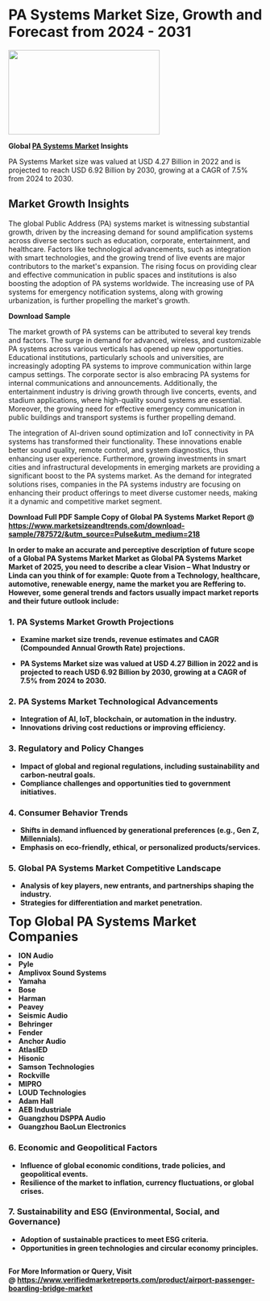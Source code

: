 <H1>PA Systems Market Size, Growth and Forecast from 2024 - 2031</H1><img class="aligncenter size-medium wp-image-584254" src="https://thirdeyenews.in/wp-content/uploads/2024/09/Global-Market-Research-300x168.jpeg" alt="" width="300" height="168" /><p><strong>Global&nbsp;<a href="https://www.marketsizeandtrends.com/download-sample/787572/&amp;utm_source=Pulse&amp;utm_medium=218">PA Systems Market</a> Insights</strong></p><p>PA Systems Market size was valued at USD 4.27 Billion in 2022 and is projected to reach USD 6.92 Billion by 2030, growing at a CAGR of 7.5% from 2024 to 2030.</p><p><h2>Market Growth Insights</h2> <p>The global Public Address (PA) systems market is witnessing substantial growth, driven by the increasing demand for sound amplification systems across diverse sectors such as education, corporate, entertainment, and healthcare. Factors like technological advancements, such as integration with smart technologies, and the growing trend of live events are major contributors to the market's expansion. The rising focus on providing clear and effective communication in public spaces and institutions is also boosting the adoption of PA systems worldwide. The increasing use of PA systems for emergency notification systems, along with growing urbanization, is further propelling the market's growth.</p> <p><strong>Download Sample</strong></p> <p>The market growth of PA systems can be attributed to several key trends and factors. The surge in demand for advanced, wireless, and customizable PA systems across various verticals has opened up new opportunities. Educational institutions, particularly schools and universities, are increasingly adopting PA systems to improve communication within large campus settings. The corporate sector is also embracing PA systems for internal communications and announcements. Additionally, the entertainment industry is driving growth through live concerts, events, and stadium applications, where high-quality sound systems are essential. Moreover, the growing need for effective emergency communication in public buildings and transport systems is further propelling demand.</p> <p>The integration of AI-driven sound optimization and IoT connectivity in PA systems has transformed their functionality. These innovations enable better sound quality, remote control, and system diagnostics, thus enhancing user experience. Furthermore, growing investments in smart cities and infrastructural developments in emerging markets are providing a significant boost to the PA systems market. As the demand for integrated solutions rises, companies in the PA systems industry are focusing on enhancing their product offerings to meet diverse customer needs, making it a dynamic and competitive market segment.</p> <p><strong></p><p><span class=""><strong>Download Full PDF Sample Copy of Global PA Systems Market Report</strong> @ <a href="https://www.marketsizeandtrends.com/download-sample/787572/&amp;utm_source=Pulse&amp;utm_medium=218" target="_blank">https://www.marketsizeandtrends.com/download-sample/787572/&amp;utm_source=Pulse&amp;utm_medium=218</a></span></p><p>In order to make an accurate and perceptive description of future scope of a Global&nbsp;PA Systems Market Market as Global&nbsp;PA Systems Market Market of 2025, you need to describe a clear Vision &ndash; What Industry or Linda can you think of for example: Quote from a Technology, healthcare, automotive, renewable energy, name the market you are Reffering to. However, some general trends and factors usually impact market reports and their future outlook include:</p><h3>1.&nbsp;<strong>PA Systems Market Growth Projections</strong></h3><ul><li>Examine market size trends, revenue estimates and CAGR (Compounded Annual Growth Rate) projections.</li><li><p>PA Systems Market size was valued at USD 4.27 Billion in 2022 and is projected to reach USD 6.92 Billion by 2030, growing at a CAGR of 7.5% from 2024 to 2030.</p></li></ul><h3>2.&nbsp;<strong>PA Systems Market Technological Advancements</strong></h3><ul><li>Integration of AI, IoT, blockchain, or automation in the industry.</li><li>Innovations driving cost reductions or improving efficiency.</li></ul><h3>3.&nbsp;<strong>Regulatory and Policy Changes</strong></h3><ul><li>Impact of global and regional regulations, including sustainability and carbon-neutral goals.</li><li>Compliance challenges and opportunities tied to government initiatives.</li></ul><h3>4.&nbsp;<strong>Consumer Behavior Trends</strong></h3><ul><li>Shifts in demand influenced by generational preferences (e.g., Gen Z, Millennials).</li><li>Emphasis on eco-friendly, ethical, or personalized products/services.</li></ul><h3>5.&nbsp;<strong>Global PA Systems Market Competitive Landscape</strong></h3><ul><li>Analysis of key players, new entrants, and partnerships shaping the industry.</li><li>Strategies for differentiation and market penetration.</li></ul><p data-pm-slice="1 1 []"><span style="color: inherit; font-family: inherit; font-size: 25px;">Top Global PA Systems Market Companies</span></p><div class="" data-test-id=""><p><li>ION Audio</li><li> Pyle</li><li> Amplivox Sound Systems</li><li> Yamaha</li><li> Bose</li><li> Harman</li><li> Peavey</li><li> Seismic Audio</li><li> Behringer</li><li> Fender</li><li> Anchor Audio</li><li> AtlasIED</li><li> Hisonic</li><li> Samson Technologies</li><li> Rockville</li><li> MIPRO</li><li> LOUD Technologies</li><li> Adam Hall</li><li> AEB Industriale</li><li> Guangzhou DSPPA Audio</li><li> Guangzhou BaoLun Electronics</li></p></div><h3>6.&nbsp;<strong>Economic and Geopolitical Factors</strong></h3><ul><li>Influence of global economic conditions, trade policies, and geopolitical events.</li><li>Resilience of the market to inflation, currency fluctuations, or global crises.</li></ul><h3>7.&nbsp;<strong>Sustainability and ESG (Environmental, Social, and Governance)</strong></h3><ul><li>Adoption of sustainable practices to meet ESG criteria.</li><li>Opportunities in green technologies and circular economy principles.</li></ul><h2><strong style="font-size: 14px;">For More Information or Query, Visit @&nbsp;</strong><a style="background-color: #ffffff; font-size: 14px;" href="https://www.marketsizeandtrends.com/report/pa-systems-market/" target="_blank">https://www.verifiedmarketreports.com/product/airport-passenger-boarding-bridge-market</a></h2>

